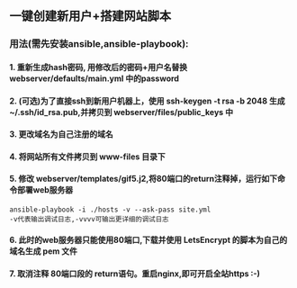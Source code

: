 ## 一键创建新用户+搭建网站脚本
### 用法(需先安装ansible,ansible-playbook):
#### 1. 重新生成hash密码, 用修改后的密码+用户名替换 webserver/defaults/main.yml 中的password
#### 2. (可选)为了直接ssh到新用户机器上，使用 ssh-keygen -t rsa -b 2048 生成 ~/.ssh/id_rsa.pub,并拷贝到 webserver/files/public_keys 中
#### 3. 更改域名为自己注册的域名
#### 4. 将网站所有文件拷贝到 www-files 目录下
#### 5. 修改 webserver/templates/gif5.j2,将80端口的return注释掉，运行如下命令部署web服务器
```
ansible-playbook -i ./hosts -v --ask-pass site.yml
-v代表输出调试日志,-vvvv可输出更详细的调试日志
```
#### 6. 此时的web服务器只能使用80端口,下载并使用 LetsEncrypt 的脚本为自己的域名生成 pem 文件
#### 7. 取消注释 80端口段的 return语句。重启nginx,即可开启全站https :-)
